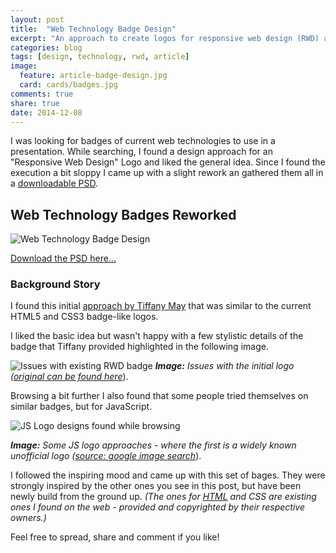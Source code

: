 ```yaml
---
layout: post
title:  "Web Technology Badge Design"
excerpt: "An approach to create logos for responsive web design (RWD) and JavaScript (JS) that are similiar to the current HTML5 and CSS3 Badges."
categories: blog
tags: [design, technology, rwd, article]
image:
  feature: article-badge-design.jpg
  card: cards/badges.jpg
comments: true
share: true
date: 2014-12-08
---
```


I was looking for badges of current web technologies to use in a presentation. While searching, I found a design approach for an "Responsive Web Design" Logo and liked the general idea. Since I found the execution a bit sloppy I came up with a slight rework an gathered them all in a [downloadable PSD](//dyscribe.com/downloads/dyscribe_web_technology_badges.zip).

## Web Technology Badges Reworked

![Web Technology Badge Design](//dyscribe.com/images/rwd_badge-assets/dyscribe_technology_badges_1000.png)

[Download the PSD here...](//dyscribe.com/downloads/dyscribe_web_technology_badges.zip)

### Background Story

I found this initial [approach by Tiffany May](//blog.beacontechnologies.com/free-responsive-web-design-rwd-html5-and-css3-vector-logos-in-psd-ai-and-png-formats/) that was similar to the current HTML5 and CSS3 badge-like logos.

I liked the basic idea but wasn't happy with a few stylistic details of the badge that Tiffany provided highlighted in the following image.

![Issues with existing RWD badge](//dyscribe.com/images/rwd_badge-assets/rwd_may_badge_issues.png)
_**Image:** Issues with the initial logo
([original can be found here](//blog.beacontechnologies.com/free-responsive-web-design-rwd-html5-and-css3-vector-logos-in-psd-ai-and-png-formats/)_).

Browsing a bit further I also found that some people tried themselves on similar badges, but for JavaScript.

![JS Logo designs found while browsing](//dyscribe.com/images/rwd_badge-assets/js_logos_found.png)

_**Image:** Some JS logo approaches - where the first is a widely known unofficial logo ([source: google image search](https://www.google.de/search?q=JS+logo&espv=2&biw=1439&bih=801&source=lnms&tbm=isch&sa=X&ei=geiGVMSxCYKuPP2sgUA&ved=0CAYQ_AUoAQ#tbm=isch&q=JS+logo)_).

I followed the inspiring mood and came up with this set of bages. They were strongly inspired by the other ones you see in this post, but have been newly build from the ground up. _(The ones for [HTML](//www.w3.org/html/logo/) and CSS are existing ones I found on the web - provided and copyrighted by their respective owners.)_

Feel free to spread, share and comment if you like!
